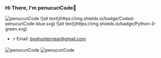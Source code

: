 ### Hi There, I'm penucuriCode👋

<img src="https://komarev.com/ghpvc/?username=penucuriCode&style=flat-square" alt="penucuriCode"/>
![alt text](https://img.shields.io/badge/Coded-penucuriCode-blue.svg)
![alt text](https://img.shields.io/badge/Python-3-green.svg)<br>

- ⚡ Email: bughunternear@gmail.com 

<div class="box">
<img src="https://github-readme-stats.vercel.app/api?username=penucuriCode" syle="witdh: 50%;" alt="penucuriCode"/>
  <img src="https://github-readme-stats.vercel.app/api/top-langs/?layout=compact&username=penucuriCode" alt="penucuriCode" syle="witdh: 50%"/>
</div>
